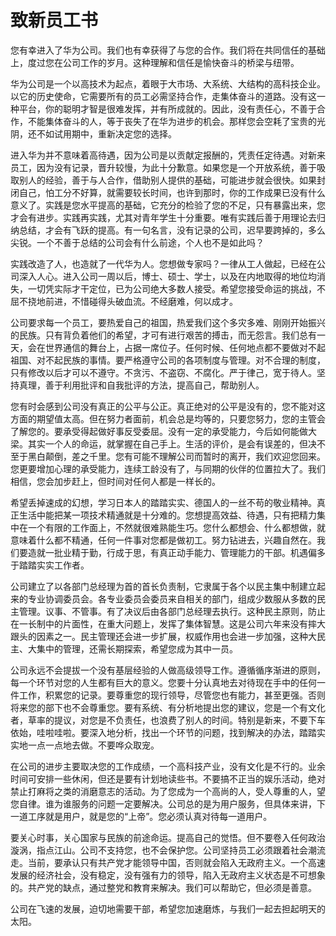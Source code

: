 # 致新员工书

您有幸进入了华为公司。我们也有幸获得了与您的合作。我们将在共同信任的基础上，度过您在公司工作的岁月。这种理解和信任是愉快奋斗的桥梁与纽带。

华为公司是一个以高技术为起点，着眼于大市场、大系统、大结构的高科技企业。以它的历史使命，它需要所有的员工必需坚持合作，走集体奋斗的道路。没有这一种平台，你的聪明才智是很难发挥，并有所成就的。因此，没有责任心，不善于合作，不能集体奋斗的人，等于丧失了在华为进步的机会。那样您会空耗了宝贵的光阴，还不如试用期中，重新决定您的选择。

进入华为并不意味着高待遇，因为公司是以贡献定报酬的，凭责任定待遇。对新来员工，因为没有记录，晋升较慢，为此十分歉意。如果您是一个开放系统，善于吸取别人的经验，善于与人合作，借助别人提供的基础，可能进步就会很快。如果封闭自己，怕工分不好算，就需要较长时间，也许到那时，你的工作成果已没有什么意义了。实践是您水平提高的基础，它充分的检验了您的不足，只有暴露出来，您才会有进步。实践再实践，尤其对青年学生十分重要。唯有实践后善于用理论去归纳总结，才会有飞跃的提高。有一句名言，没有记录的公司，迟早要跨掉的，多么尖锐。一个不善于总结的公司会有什么前途，个人也不是如此吗？

实践改造了人，也造就了一代华为人。您想做专家吗？一律从工人做起，已经在公司深入人心。进入公司一周以后，博士、硕士、学士，以及在内地取得的地位均消失，一切凭实际才干定位，已为公司绝大多数人接受。希望您接受命运的挑战，不屈不挠地前进，不惜碰得头破血流。不经磨难，何以成才。

公司要求每一个员工，要热爱自己的祖国，热爱我们这个多灾多难、刚刚开始振兴的民族。只有背负着他们的希望，才可有进行艰苦的搏击，而无怨言。我们总有一天，会在世界通信的舞台上，占据一席位子。任何时候、任何地点都不要做对不起祖国、对不起民族的事情。要严格遵守公司的各项制度与管理。对不合理的制度，只有修改以后才可以不遵守。不贪污、不盗窃、不腐化。严于律己，宽于待人。坚持真理，善于利用批评和自我批评的方法，提高自己，帮助别人。

您有时会感到公司没有真正的公平与公正。真正绝对的公平是没有的，您不能对这方面的期望值太高。但在努力者面前，机会总是均等的，只要您努力，您的主管会了解您的。要承受得起做好事反受委屈。没有一定的承受能力，今后如何能做大梁。其实一个人的命运，就掌握在自己手上。生活的评价，是会有误差的，但决不至于黑白颠倒，差之千里。您有可能不理解公司而暂时的离开，我们欢迎您回来。您更要增加心理的承受能力，连续工龄没有了，与同期的伙伴的位置拉大了。我们相信，您会加步赶上，但时间对任何人都是一样长的。

希望丢掉速成的幻想，学习日本人的踏踏实实、德国人的一丝不苟的敬业精神。真正生活中能把某一项技术精通就是十分难的。您想提高效益、待遇，只有把精力集中在一个有限的工作面上，不然就很难熟能生巧。您什么都想会、什么都想做，就意味着什么都不精通，任何一件事对您都是做初工。努力钻进去，兴趣自然在。我们要造就一批业精于勤，行成于思，有真正动手能力、管理能力的干部。机遇偏多于踏踏实实工作者。

公司建立了以各部门总经理为首的首长负责制，它隶属于各个以民主集中制建立起来的专业协调委员会。各专业委员会委员来自相关的部门，组成少数服从多数的民主管理。议事、不管事。有了决议后由各部门总经理去执行。这种民主原则，防止在一长制中的片面性，在重大问题上，发挥了集体智慧。这是公司六年来没有摔大跟头的因素之一。民主管理还会进一步扩展，权威作用也会进一步加强，这种大民主、大集中的管理，还需长期探索，希望您成为其中一员。

公司永远不会提拔一个没有基层经验的人做高级领导工作。遵循循序渐进的原则，每一个环节对您的人生都有巨大的意义。您要十分认真地去对待现在手中的任何一件工作，积累您的记录。要尊重您的现行领导，尽管您也有能力，甚至更强。否则将来您的部下也不会尊重您。要有系统、有分析地提出您的建议，您是一个有文化者，草率的提议，对您是不负责任，也浪费了别人的时间。特别是新来，不要下车依始，哇啦哇啦。要深入地分析，找出一个环节的问题，找到解决的办法，踏踏实实地一点一点地去做。不要哗众取宠。

在公司的进步主要取决您的工作成绩，一个高科技产业，没有文化是不行的。业余时间可安排一些休闲，但还是要有计划地读些书。不要搞不正当的娱乐活动，绝对禁止打麻将之类的消磨意志的活动。为了您成为一个高尚的人，受人尊重的人，望您自律。谁为谁服务的问题一定要解决。公司总的是为用户服务，但具体来讲，下一道工序就是用户，就是您的“上帝”。您必须认真对待每一道用户。

要关心时事，关心国家与民族的前途命运。提高自己的觉悟。但不要卷入任何政治漩涡，指点江山。公司不支持您，也不会保护您。公司坚持员工必须跟着社会潮流走。当前，要承认只有共产党才能领导中国，否则就会陷入无政府主义。一个高速发展的经济社会，没有稳定，没有强有力的领导，陷入无政府主义状态是不可想象的。共产党的缺点，通过整党和教育来解决。我们可以帮助它，但必须是善意。

公司在飞速的发展，迫切地需要干部，希望您加速磨炼，与我们一起去担起明天的太阳。

